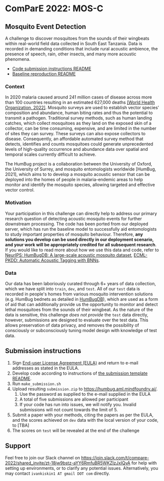 # ComParE 2022: MOS-C
## Mosquito Event Detection

A challenge to discover mosquitoes from the sounds of their wingbeats within real-world field data collected in South East Tanzania. Data is recorded in demanding conditions that include rural acoustic ambience, the presence of speech, rain, other insects, and many more acoustic phenomena.

* [Code submission instructions README](./docs/submission-instructions.md)
* [Baseline reproduction README](./docs/baseline-reproduction.md)

### Context
In 2020 malaria caused around 241 million cases of disease across more than 100 countries resulting in an estimated 627,000 deaths
[[World Health Organization, 2022]](https://www.who.int/news-room/fact-sheets/detail/malaria). Mosquito surveys are used to establish vector species' composition and abundance, human biting
rates and thus the potential to transmit a pathogen. Traditional survey methods, such as human
landing catches, which collect mosquitoes as they land on the exposed skin of a collector, can be
time consuming, expensive, and are limited in the number of sites they can survey. These surveys can also expose collectors to disease.
Consequently, an affordable automated survey method
that detects, identifies and counts mosquitoes could generate unprecedented levels of high-quality
occurrence and abundance data over spatial and temporal scales currently difficult to achieve.

The HumBug project is a collaboration between the University of Oxford, the University of Surrey, and mosquito entomologists
worldwide [HumBug, 2021], which aims to to develop a mosquito acoustic sensor
that can be deployed into the homes of people in malaria-endemic areas to help monitor and identify
the mosquito species, allowing targeted and effective vector control. 

### Motivation

Your participation in this challenge can directly help to address our primary research question of detecting acoustic mosquito events for further downstream processing. The code has been ported from our deployed server, which has run the baseline model to successfully aid entomologists to study important properties of mosquito behaviour. Therefore, **any solutions you develop can be used directly in our deployment scenario, and your work will be appropriately credited for all subsequent research**. If you would like to read more about how we use this data and code, refer to [NeurIPS: HumBugDB: A large-scale acoustic mosquito dataset](https://arxiv.org/pdf/2110.07607.pdf), [ECML-PKDD: Automatic Acoustic Tagging with BNNs](https://link.springer.com/chapter/10.1007/978-3-030-86514-6_22).

### Data
Our data has been laboriously curated through 6+ years of data collection, which we have split into `train`, `dev`, and `test`. All of our `test` data is recorded in people's homes from various mosquito intervention solutions (e.g. HumBug bednets as detailed in [HumBugDB](https://arxiv.org/pdf/2110.07607.pdf)), which are used as a form of aid that can additionally provide us the opportunity to monitor and detect lethal mosquitoes from the sounds of their wingbeat. As the nature of the data is sensitive, this challenge _does not provide_ the `test` data directly, however, submissions are designed to evaluate over the test data. This allows preservation of data privacy, and removes the possibility of consciously or subconsciously tuning model design with knowledge of test data.

## Submission instructions
1. Sign [End-user License Agreement (EULA)](./docs/EULA_HumBugChallenge.pdf) and return to e-mail addresses as stated in the EULA.
2. Develop code according to instructions of [the submission template README](./docs/submission-instructions.md).
3. Run `make_submission.sh`
4. Upload resulting `submission.zip` to https://humbug.aml.mindfoundry.ai/.
    1. Use the password as supplied to the e-mail supplied in the EULA
    2. A total of five submissions are allowed per participant
    3. If your code has run into issues, we will notify you. Invalid submissions will not count towards the limit of 5.
5. Submit a paper with your methods, citing the papers as per the EULA, and the scores achieved on `dev` data with the local version of your code, to [TBA]
6. The scores on `test` will be revealed at the end of the challenge

## Support
Feel free to join our Slack channel on https://join.slack.com/t/compare-2022/shared_invite/zt-18jw9bstz-aYY6RmfuBR5WKZIzJxIQvA for help with setting up environments, or to clarify any potential issues. Alternatively, you may contact `ivankiskin1 AT gmail DOT com` directly.
